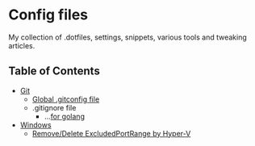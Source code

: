# Config files

My collection of .dotfiles, settings, snippets, various tools and tweaking articles.

## Table of Contents

* [Git](git)
  * [Global .gitconfig file](git/.gitconfig)
  * .gitignore file
    * ...[for golang](git/go.gitignore)
* [Windows](windows)
  * [Remove/Delete ExcludedPortRange by Hyper-V](windows#removedelete-excludedportrange-by-hyper-v-or-something)
